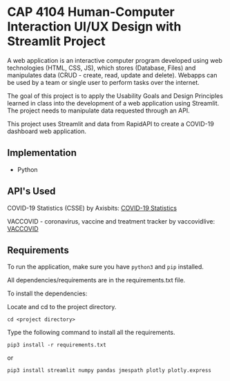 # CAP 4104 Human-Computer Interaction UI/UX Design with Streamlit Project
A web application is an interactive computer program developed using web technologies (HTML, CSS, JS), which stores (Database, Files) and manipulates data (CRUD - create, read, update and delete). Webapps can be used by a team or single user to perform tasks over the internet.

The goal of this project is to apply the Usability Goals and Design Principles learned in class into the development of a web application using Streamlit. The project needs to manipulate data requested through an API.

This project uses Streamlit and data from RapidAPI to create a COVID-19 dashboard web application.

## Implementation
- Python

## API's Used
COVID-19 Statistics (CSSE) by Axisbits: [COVID-19 Statistics](https://rapidapi.com/axisbits-axisbits-default/api/covid-19-statistics/)

VACCOVID - coronavirus, vaccine and treatment tracker by vaccovidlive: [VACCOVID](https://rapidapi.com/vaccovidlive-vaccovidlive-default/api/vaccovid-coronavirus-vaccine-and-treatment-tracker/)
   
## Requirements
To run the application, make sure you have `python3` and `pip` installed.

All dependencies/requirements are in the requirements.txt file.

To install the dependencies:

Locate and cd to the project directory.

```
cd <project directory>
```

Type the following command to install all the requirements.
```
pip3 install -r requirements.txt
```

or 
```
pip3 install streamlit numpy pandas jmespath plotly plotly.express
```